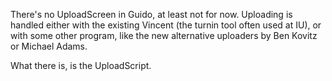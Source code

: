 There's no UploadScreen in Guido, at least not for now. Uploading is handled either with the existing Vincent (the turnin tool often used at IU), or with some other program, like the new alternative uploaders by Ben Kovitz or Michael Adams.

What there is, is the UploadScript.